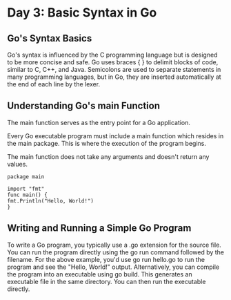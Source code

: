 # Day 3: Basic Syntax in Go

## Go's Syntax Basics

Go's syntax is influenced by the C programming language but is designed to be more concise and safe.
Go uses braces { } to delimit blocks of code, similar to C, C++, and Java.
Semicolons are used to separate statements in many programming languages, but in Go, they are inserted automatically at the end of each line by the lexer.

## Understanding Go's main Function

The main function serves as the entry point for a Go application.

Every Go executable program must include a main function which resides in the main package. This is where the execution of the program begins.

The main function does not take any arguments and doesn't return any values.

```
package main

import "fmt"
func main() {
fmt.Println("Hello, World!")
}
```

## Writing and Running a Simple Go Program

To write a Go program, you typically use a .go extension for the source file.
You can run the program directly using the go run command followed by the filename. For the above example, you'd use go run hello.go to run the program and see the "Hello, World!" output.
Alternatively, you can compile the program into an executable using go build. This generates an executable file in the same directory. You can then run the executable directly.
